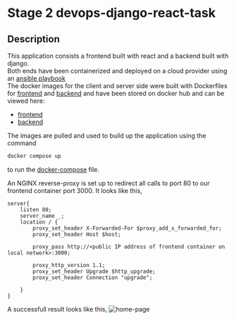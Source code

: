 # Stage 2 devops-django-react-task

## Description

This application consists a frontend built with react and a backend built with django.<br>
Both ends have been containerized and deployed on a cloud provider using an [ansible playbook](./stage2-server-setup-playbook.yaml)<br>
The docker images for the client and server side were built with Dockerfiles for [frontend](./frontend/Dockerfile) and [backend](./api/Dockerfile) and have been stored on docker hub and can be viewed here:
- [frontend](https://hub.docker.com/repository/docker/demarauder/hng-devops-stage2-frontend)
- [backend](https://hub.docker.com/repository/docker/demarauder/hng-devops-stage2-api)

The images are pulled and used to build up the application using the command 
```sh
docker compose up
```
to run the [docker-compose](./docker-compose.yml) file.

An NGINX reverse-proxy is set up to redirect all calls to port 80 to our frontend container port 3000.
It looks like this,
```
server{
    listen 80;
    server_name _;
    location / {
        proxy_set_header X-Forwarded-For $proxy_add_x_forwarded_for;
        proxy_set_header Host $host;

        proxy_pass http://<public IP address of frontend container on local network>:3000;

        proxy_http_version 1.1;
        proxy_set_header Upgrade $http_upgrade;
        proxy_set_header Connection "upgrade";

    }
}

```

A successfull result looks like this,
![home-page](https://user-images.githubusercontent.com/65220956/200078730-4378badb-45e0-4574-a49e-e7d04e90ae9a.png)

